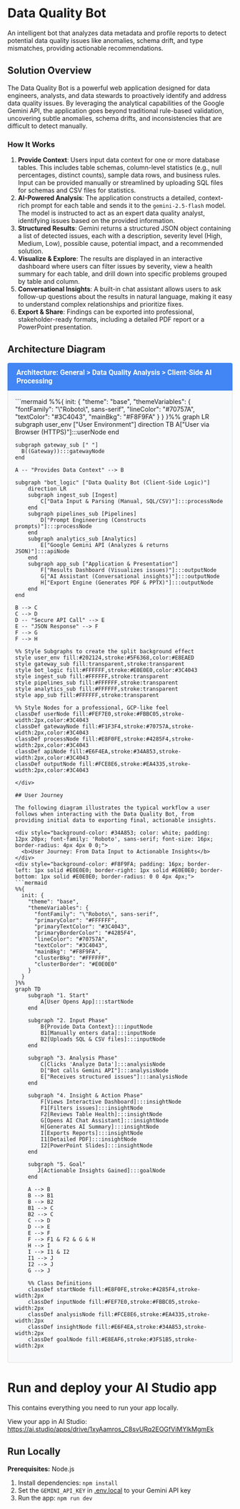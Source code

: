 # Data Quality Bot

An intelligent bot that analyzes data metadata and profile reports to detect potential data quality issues like anomalies, schema drift, and type mismatches, providing actionable recommendations.

## Solution Overview

The Data Quality Bot is a powerful web application designed for data engineers, analysts, and data stewards to proactively identify and address data quality issues. By leveraging the analytical capabilities of the Google Gemini API, the application goes beyond traditional rule-based validation, uncovering subtle anomalies, schema drifts, and inconsistencies that are difficult to detect manually.

### How It Works

1.  **Provide Context**: Users input data context for one or more database tables. This includes table schemas, column-level statistics (e.g., null percentages, distinct counts), sample data rows, and business rules. Input can be provided manually or streamlined by uploading SQL files for schemas and CSV files for statistics.
2.  **AI-Powered Analysis**: The application constructs a detailed, context-rich prompt for each table and sends it to the `gemini-2.5-flash` model. The model is instructed to act as an expert data quality analyst, identifying issues based on the provided information.
3.  **Structured Results**: Gemini returns a structured JSON object containing a list of detected issues, each with a description, severity level (High, Medium, Low), possible cause, potential impact, and a recommended solution.
4.  **Visualize & Explore**: The results are displayed in an interactive dashboard where users can filter issues by severity, view a health summary for each table, and drill down into specific problems grouped by table and column.
5.  **Conversational Insights**: A built-in chat assistant allows users to ask follow-up questions about the results in natural language, making it easy to understand complex relationships and prioritize fixes.
6.  **Export & Share**: Findings can be exported into professional, stakeholder-ready formats, including a detailed PDF report or a PowerPoint presentation.

## Architecture Diagram

<div style="background-color: #4285F4; color: white; padding: 12px 20px; font-family: 'Roboto', sans-serif; font-size: 16px; border-radius: 4px 4px 0 0;">
  <b>Architecture: General > Data Quality Analysis > Client-Side AI Processing</b>
</div>
<div style="background-color: #F8F9FA; padding: 16px; border-left: 1px solid #E0E0E0; border-right: 1px solid #E0E0E0; border-bottom: 1px solid #E0E0E0; border-radius: 0 0 4px 4px;">
```mermaid
%%{
  init: {
    "theme": "base",
    "themeVariables": {
      "fontFamily": "\"Roboto\", sans-serif",
      "lineColor": "#70757A",
      "textColor": "#3C4043",
      "mainBkg": "#F8F9FA"
    }
  }
}%%
graph LR
    subgraph user_env ["User Environment"]
        direction TB
        A["User via Browser (HTTPS)"]:::userNode
    end

    subgraph gateway_sub [" "]
      B((Gateway)):::gatewayNode
    end
    
    A -- "Provides Data Context" --> B

    subgraph "bot_logic" ["Data Quality Bot (Client-Side Logic)"]
        direction LR
        subgraph ingest_sub [Ingest]
            C["Data Input & Parsing (Manual, SQL/CSV)"]:::processNode
        end
        subgraph pipelines_sub [Pipelines]
            D["Prompt Engineering (Constructs prompts)"]:::processNode
        end
        subgraph analytics_sub [Analytics]
            E["Google Gemini API (Analyzes & returns JSON)"]:::apiNode
        end
        subgraph app_sub ["Application & Presentation"]
            F["Results Dashboard (Visualizes issues)"]:::outputNode
            G["AI Assistant (Conversational insights)"]:::outputNode
            H["Export Engine (Generates PDF & PPTX)"]:::outputNode
        end
    end

    B --> C
    C --> D
    D -- "Secure API Call" --> E
    E -- "JSON Response" --> F
    F --> G
    F --> H
    
    %% Style Subgraphs to create the split background effect
    style user_env fill:#202124,stroke:#5F6368,color:#E8EAED
    style gateway_sub fill:transparent,stroke:transparent
    style bot_logic fill:#FFFFFF,stroke:#E0E0E0,color:#3C4043
    style ingest_sub fill:#FFFFFF,stroke:transparent
    style pipelines_sub fill:#FFFFFF,stroke:transparent
    style analytics_sub fill:#FFFFFF,stroke:transparent
    style app_sub fill:#FFFFFF,stroke:transparent

    %% Style Nodes for a professional, GCP-like feel
    classDef userNode fill:#FEF7E0,stroke:#FBBC05,stroke-width:2px,color:#3C4043
    classDef gatewayNode fill:#F1F3F4,stroke:#70757A,stroke-width:2px,color:#3C4043
    classDef processNode fill:#E8F0FE,stroke:#4285F4,stroke-width:2px,color:#3C4043
    classDef apiNode fill:#E6F4EA,stroke:#34A853,stroke-width:2px,color:#3C4043
    classDef outputNode fill:#FCE8E6,stroke:#EA4335,stroke-width:2px,color:#3C4043
```
</div>

## User Journey

The following diagram illustrates the typical workflow a user follows when interacting with the Data Quality Bot, from providing initial data to exporting final, actionable insights.

<div style="background-color: #34A853; color: white; padding: 12px 20px; font-family: 'Roboto', sans-serif; font-size: 16px; border-radius: 4px 4px 0 0;">
  <b>User Journey: From Data Input to Actionable Insights</b>
</div>
<div style="background-color: #F8F9FA; padding: 16px; border-left: 1px solid #E0E0E0; border-right: 1px solid #E0E0E0; border-bottom: 1px solid #E0E0E0; border-radius: 0 0 4px 4px;">
```mermaid
%%{
  init: {
    "theme": "base",
    "themeVariables": {
      "fontFamily": "\"Roboto\", sans-serif",
      "primaryColor": "#FFFFFF",
      "primaryTextColor": "#3C4043",
      "primaryBorderColor": "#4285F4",
      "lineColor": "#70757A",
      "textColor": "#3C4043",
      "mainBkg": "#F8F9FA",
      "clusterBkg": "#FFFFFF",
      "clusterBorder": "#E0E0E0"
    }
  }
}%%
graph TD
    subgraph "1. Start"
        A[User Opens App]:::startNode
    end

    subgraph "2. Input Phase"
        B{Provide Data Context}:::inputNode
        B1[Manually enters data]:::inputNode
        B2[Uploads SQL & CSV files]:::inputNode
    end
    
    subgraph "3. Analysis Phase"
        C[Clicks 'Analyze Data']:::analysisNode
        D["Bot calls Gemini API"]:::analysisNode
        E["Receives structured issues"]:::analysisNode
    end

    subgraph "4. Insight & Action Phase"
        F[Views Interactive Dashboard]:::insightNode
        F1[Filters issues]:::insightNode
        F2[Reviews Table Health]:::insightNode
        G[Opens AI Chat Assistant]:::insightNode
        H[Generates AI Summary]:::insightNode
        I[Exports Reports]:::insightNode
        I1[Detailed PDF]:::insightNode
        I2[PowerPoint Slides]:::insightNode
    end
    
    subgraph "5. Goal"
       J[Actionable Insights Gained]:::goalNode
    end

    A --> B
    B --> B1
    B --> B2
    B1 --> C
    B2 --> C
    C --> D
    D --> E
    E --> F
    F --> F1 & F2 & G & H
    H --> I
    I --> I1 & I2
    I1 --> J
    I2 --> J
    G --> J

    %% Class Definitions
    classDef startNode fill:#E8F0FE,stroke:#4285F4,stroke-width:2px
    classDef inputNode fill:#FEF7E0,stroke:#FBBC05,stroke-width:2px
    classDef analysisNode fill:#FCE8E6,stroke:#EA4335,stroke-width:2px
    classDef insightNode fill:#E6F4EA,stroke:#34A853,stroke-width:2px
    classDef goalNode fill:#E8EAF6,stroke:#3F51B5,stroke-width:2px
```
</div>

# Run and deploy your AI Studio app

This contains everything you need to run your app locally.

View your app in AI Studio: https://ai.studio/apps/drive/1xyAamros_C8svURq2EOGfViMYlkMgmEk

## Run Locally

**Prerequisites:**  Node.js


1. Install dependencies:
   `npm install`
2. Set the `GEMINI_API_KEY` in [.env.local](.env.local) to your Gemini API key
3. Run the app:
   `npm run dev`